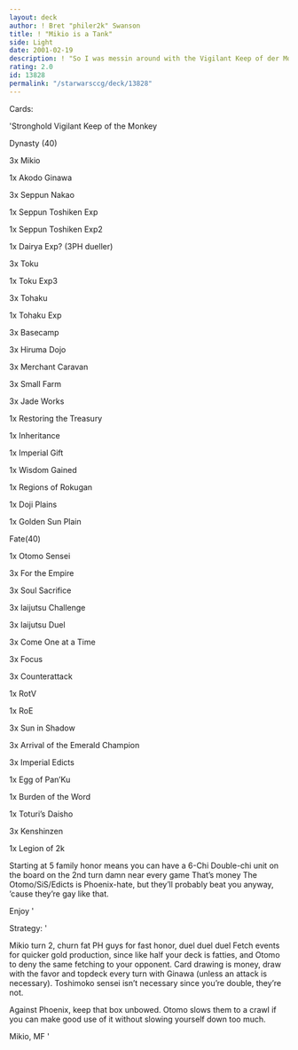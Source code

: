 ```yaml
---
layout: deck
author: ! Bret "philer2k" Swanson
title: ! "Mikio is a Tank"
side: Light
date: 2001-02-19
description: ! "So I was messin around with the Vigilant Keep of der Monkey, ya know, just for kicks, and I found that Mikio is a tank."
rating: 2.0
id: 13828
permalink: "/starwarsccg/deck/13828"
---
```

Cards: 

'Stronghold Vigilant Keep of the Monkey


Dynasty (40)

3x Mikio

1x Akodo Ginawa

3x Seppun Nakao

1x Seppun Toshiken Exp

1x Seppun Toshiken Exp2

1x Dairya Exp? (3PH dueller)

3x Toku

1x Toku Exp3

3x Tohaku

1x Tohaku Exp


3x Basecamp

3x Hiruma Dojo

3x Merchant Caravan

3x Small Farm

3x Jade Works


1x Restoring the Treasury

1x Inheritance

1x Imperial Gift

1x Wisdom Gained

1x Regions of Rokugan


1x Doji Plains

1x Golden Sun Plain


Fate(40)

1x Otomo Sensei


3x For the Empire

3x Soul Sacrifice

3x Iaijutsu Challenge

3x Iaijutsu Duel

3x Come One at a Time

3x Focus

3x Counterattack

1x RotV

1x RoE

3x Sun in Shadow

3x Arrival of the Emerald Champion

3x Imperial Edicts

1x Egg of Pan’Ku


1x Burden of the Word

1x Toturi’s Daisho


3x Kenshinzen

1x Legion of 2k


Starting at 5 family honor means you can have a 6-Chi Double-chi unit on the board on the 2nd turn damn near every game That’s money The Otomo/SiS/Edicts is Phoenix-hate, but they’ll probably beat you anyway, ’cause they’re gay like that.


Enjoy '

Strategy: '

Mikio turn 2, churn fat PH guys for fast honor, duel duel duel Fetch events for quicker gold production, since like half your deck is fatties, and Otomo to deny the same fetching to your opponent. Card drawing is money, draw with the favor and topdeck every turn with Ginawa (unless an attack is necessary). Toshimoko sensei isn’t necessary since you’re double, they’re not.


Against Phoenix, keep that box unbowed. Otomo slows them to a crawl if you can make good use of it without slowing yourself down too much.


Mikio, MF '
